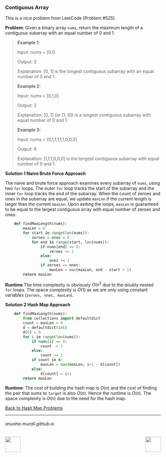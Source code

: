 ### Contiguous Array

This is a nice problem from LeetCode (Problem #525). 

**Problem**: Given a binary array `nums`, return the maximum length of a contiguous subarray with an equal 
number of 0 and 1.

> **Example 1**:
> 
> Input: nums = [0,1]
>
> Output: 2
>
> Explanation: [0, 1] is the longest contiguous subarray with an equal number of 0 and 1.
>
> **Example 2**:
> 
> Input: nums = [0,1,0]
>
> Output: 2
>
> Explanation: [0, 1] (or [1, 0]) is a longest contiguous subarray with equal number of 0 and 1.
>
> **Example 3**:
>
> Input: nums = [0,1,1,1,1,1,0,0,0]
>
> Output: 6
>
> Explanation: [1,1,1,0,0,0] is the longest contiguous subarray with equal number of 0 and 1.

**Solution 1 Naive Brute Force Approach**

The naive and brute force approach examines every subarray of `nums`, using two `for` loops. The outer `for` loop tracks the start of the subarray and the inner `for` loop tracks the end of the subarray. When the count of zeroes and ones in the subarray are equal, we update `maxLen` if the current length is larger than the current `maxLen`. Upon exiting the loops, `maxLen` is guaranteed to be equal to the largest contiguous array with equal number of zeroes and ones.

```python
    def findMaxLength(nums):
        maxLen = 0
        for start in range(len(nums)):
            zeroes = ones = 0
            for end in range(start, len(nums)):
                if nums[end] == 0:
                    zeroes += 1
                else:
                    ones += 1
                if zeroes == ones:
                    maxLen = max(maxLen, end - start + 1)
        return maxLen
```

**Runtime** The time complexity is obviously $O(n^2$ due to the doubly nested `for` loops. The space complexity is $O(1)$ as we are only using constant variables (`zeroes, ones, maxLen`).

**Solution 2 Hash Map Approach**

```python
    def findMaxLength(nums):
        from collections import defaultdict
        count = maxLen = 0
        d = defaultdict(int)
        d[0] = 0
        for i in range(len(nums)):
            if nums[i] == 0:
                count -= 1
            else:
                count += 1
            if count in d:
                maxLen = max(maxLen, i+1 - d[count])
            else:
                d[count] = i+1
        return maxLen
```


**Runtime**: The cost of building the hash map is $O(n)$ and the cost of finding the pair that sums to `target` is also $O(n)$. Hence the runtime is $O(n)$. The space complexity is $O(n)$ due to the need for the hash map.

[Back to Hash Map Problems](./problems.md)

* * *
###### anusha-murali.github.io

<img src="https://github.com/anusha-murali/anusha-murali.github.io/assets/111596338/639243aa-2857-4595-a65a-7852762bb002" width="50" height="50" align="left">

[<img src="https://github.com/user-attachments/assets/989cfb30-4fb8-40f8-a812-8a054869aa32" width="50" height="50" align="right">](../index.md)

